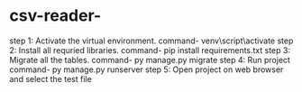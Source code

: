 ﻿# csv-reader-
step 1: Activate the virtual environment. command- venv\script\activate
step 2: Install all requried libraries. command- pip install requirements.txt
step 3: Migrate all the tables. command- py manage.py migrate
step 4: Run project command- py manage.py runserver
step 5: Open project on web browser and select the test file

